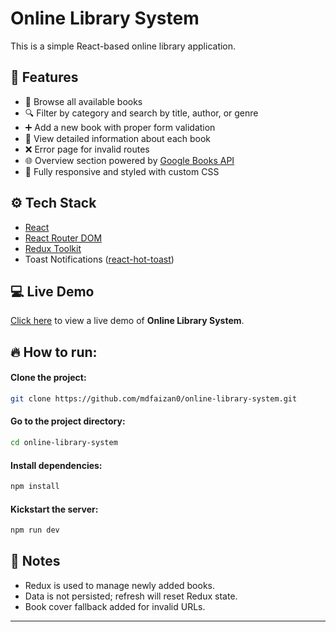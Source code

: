 # Online Library System

This is a simple React-based online library application.

## 🔗 Features

- 📖 Browse all available books
- 🔍 Filter by category and search by title, author, or genre
- ➕ Add a new book with proper form validation
- 📘 View detailed information about each book
- ❌ Error page for invalid routes
- 🌐 Overview section powered by [Google Books API](https://developers.google.com/books/docs/v1/getting_started)
- 🎨 Fully responsive and styled with custom CSS

## ⚙️ Tech Stack

- [React](https://react.dev/)
- [React Router DOM](https://reactrouter.com/)
- [Redux Toolkit](https://redux-toolkit.js.org/)
- Toast Notifications ([react-hot-toast](https://react-hot-toast.com/))

## 💻 Live Demo

[Click here](https://online-lib-sys.netlify.app/) to view a live demo of **Online Library System**. 

## 🔥 How to run:

#### Clone the project:
```bash
git clone https://github.com/mdfaizan0/online-library-system.git
```

#### Go to the project directory:

```bash
cd online-library-system
```

#### Install dependencies:

```bash
npm install
```

#### Kickstart the server:

```bash
npm run dev
```

## 📌 Notes

- Redux is used to manage newly added books.
- Data is not persisted; refresh will reset Redux state.
- Book cover fallback added for invalid URLs.

---
